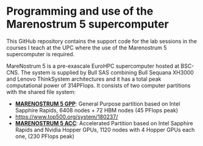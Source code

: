 # Programming and use of the Marenostrum 5 supercomputer
This GitHub repository contains the support code for the lab sessions in the courses I teach at the UPC where the use of the Marenostrum 5 supercomputer is required.

MareNostrum 5 is a pre-exascale EuroHPC supercomputer hosted at BSC-CNS. The system is supplied by Bull SAS combining Bull Sequana XH3000 and Lenovo ThinkSystem architectures and it has a total peak computational power of 314PFlops. It consists of two computer partitions with the shared file system:
* [**MARENOSTRUM 5 GPP**](https://www.top500.org/system/180237/): General Purpose partition based on Intel Sapphire Rapids, 6408 nodes + 72 HBM nodes (45 PFlops peak)
*   https://www.top500.org/system/180237/
* [**MARENOSTRUM 5 ACC**](https://www.top500.org/system/180238/): Accelerated Partition based on Intel Sapphire Rapids and Nvidia Hopper GPUs, 1120 nodes with 4 Hopper GPUs each one, (230 PFlops peak)
